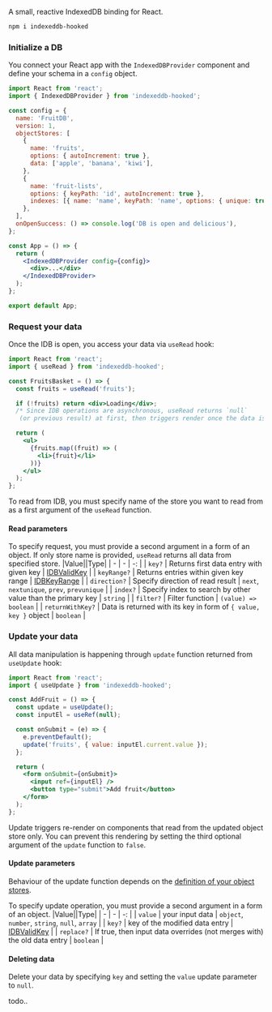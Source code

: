 A small, reactive IndexedDB binding for React.

```bash
npm i indexeddb-hooked
```

### Initialize a DB

You connect your React app with the `IndexedDBProvider` component and define your schema in a `config` object.

```jsx
import React from 'react';
import { IndexedDBProvider } from 'indexeddb-hooked';

const config = {
  name: 'FruitDB',
  version: 1,
  objectStores: [
    {
      name: 'fruits',
      options: { autoIncrement: true },
      data: ['apple', 'banana', 'kiwi'],
    },
    {
      name: 'fruit-lists',
      options: { keyPath: 'id', autoIncrement: true },
      indexes: [{ name: 'name', keyPath: 'name', options: { unique: true } }],
    },
  ],
  onOpenSuccess: () => console.log('DB is open and delicious'),
};

const App = () => {
  return (
    <IndexedDBProvider config={config}>
      <div>...</div>
    </IndexedDBProvider>
  );
};

export default App;
```

### Request your data

Once the IDB is open, you access your data via `useRead` hook:

```jsx
import React from 'react';
import { useRead } from 'indexeddb-hooked';

const FruitsBasket = () => {
  const fruits = useRead('fruits');

  if (!fruits) return <div>Loading</div>;
  /* Since IDB operations are asynchronous, useRead returns `null`
   (or previous result) at first, then triggers render once the data is obtained.*/

  return (
    <ul>
      {fruits.map((fruit) => (
        <li>{fruit}</li>
      ))}
    </ul>
  );
};
```

To read from IDB, you must specify name of the store you want to read from as a first argument of the `useRead` function.

#### Read parameters

To specify request, you must provide a second argument in a form of an object. If only store name is provided, `useRead` returns all data from specified store.
|Value||Type|
| - | - | -: |
| `key?` | Returns first data entry with given key | [IDBValidKey](https://microsoft.github.io/PowerBI-JavaScript/modules/_node_modules_typedoc_node_modules_typescript_lib_lib_dom_d_.html#idbvalidkey) |
| `keyRange?` | Returns entries within given key range | [IDBKeyRange](https://developer.mozilla.org/en-US/docs/Web/API/IDBKeyRange) |
| `direction?` | Specify direction of read result | `next`, `nextunique`, `prev`, `prevunique` |
| `index?` | Specify index to search by other value than the primary key | `string` |
| `filter?` | Filter function | `(value) => boolean` |
| `returnWithKey?` | Data is returned with its key in form of `{ value, key }` object | `boolean` |

### Update your data

All data manipulation is happening through `update` function returned from `useUpdate` hook:

```jsx
import React from 'react';
import { useUpdate } from 'indexeddb-hooked';

const AddFruit = () => {
  const update = useUpdate();
  const inputEl = useRef(null);

  const onSubmit = (e) => {
    e.preventDefault();
    update('fruits', { value: inputEl.current.value });
  };

  return (
    <form onSubmit={onSubmit}>
      <input ref={inputEl} />
      <button type="submit">Add fruit</button>
    </form>
  );
};
```

Update triggers re-render on components that read from the updated object store only. You can prevent this rendering by setting the third optional argument of the `update` function to `false`.

#### Update parameters

Behaviour of the update function depends on the [definition of your object stores](https://developer.mozilla.org/en-US/docs/Web/API/IndexedDB_API/Using_IndexedDB#structuring_the_database).

To specify update operation, you must provide a second argument in a form of an object.
|Value||Type|
| - | - | -: |
| `value` | your input data | `object`, `number`, `string`, `null`, `array` |
| `key?` | key of the modified data entry | [IDBValidKey](https://microsoft.github.io/PowerBI-JavaScript/modules/_node_modules_typedoc_node_modules_typescript_lib_lib_dom_d_.html#idbvalidkey) |
| `replace?` | If true, then input data overrides (not merges with) the old data entry | `boolean` |

#### Deleting data

Delete your data by specifying `key` and setting the `value` update parameter to `null`.

todo..
